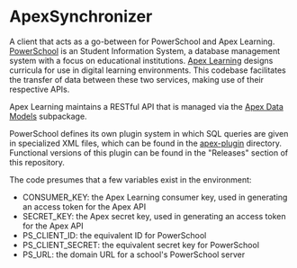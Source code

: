 # ApexSynchronizer
A client that acts as a go-between for PowerSchool and Apex Learning. [PowerSchool](https://www.powerschool.com/company/about-us/) is an Student Information System, a database management system with a focus on educational institutions. [Apex Learning](https://www.apexlearning.com/about-us) designs curricula for use in digital learning environments. This codebase facilitates the transfer of data between these two services, making use of their respective APIs. 

Apex Learning maintains a RESTful API that is managed via the [Apex Data Models](apex_synchronizer/apex_data_models) subpackage.

PowerSchool defines its own plugin system in which SQL queries are given in specialized XML files, which can be found in the [apex-plugin](apex-plugin) directory. Functional versions of this plugin can be found in the "Releases" section of this repository.

The code presumes that a few variables exist in the environment:

- CONSUMER_KEY: the Apex Learning consumer key, used in generating an access token for the Apex API
- SECRET_KEY: the Apex secret key, used in generating an access token for the Apex API
- PS_CLIENT_ID: the equivalent ID for PowerSchool
- PS_CLIENT_SECRET: the equivalent secret key for PowerSchool
- PS_URL: the domain URL for a school's PowerSchool server

